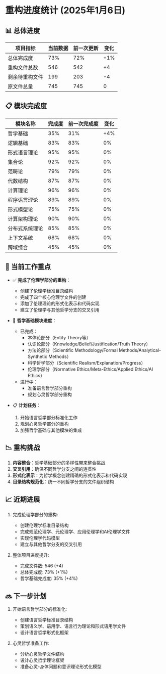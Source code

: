 # 重构进度统计 (2025年1月6日)

## 📊 总体进度

| 项目指标 | 当前数据 | 前一次更新 | 变化 |
|---------|----------|-----------|------|
| 总体完成度 | 73% | 72% | +1% |
| 重构文件总数 | 546 | 542 | +4 |
| 剩余待重构文件 | 199 | 203 | -4 |
| 原文件总量 | 745 | 745 | 0 |

## 📋 模块完成度

| 模块名称 | 完成度 | 前一次完成度 | 变化 |
|---------|-------|------------|------|
| 哲学基础 | 35% | 31% | +4% |
| 逻辑基础 | 83% | 83% | 0% |
| 形式语言理论 | 95% | 95% | 0% |
| 集合论 | 92% | 92% | 0% |
| 范畴论 | 79% | 79% | 0% |
| 代数结构 | 87% | 87% | 0% |
| 计算理论 | 96% | 96% | 0% |
| 程序语言理论 | 89% | 89% | 0% |
| 形式模型论 | 75% | 75% | 0% |
| 计算架构理论 | 90% | 90% | 0% |
| 分布式系统理论 | 85% | 85% | 0% |
| 上下文系统 | 68% | 68% | 0% |
| 跨域综合 | 45% | 45% | 0% |

## 📌 当前工作重点

- ✅ **完成了伦理学部分的重构**：
  - 创建了伦理学标准目录结构
  - 完成了四个核心伦理学文件的创建
  - 添加了伦理理论的形式化表示和代码实现
  - 建立了伦理学与其他哲学分支的交叉引用

- 🔄 **哲学基础模块进度**：
  - 已完成：
    - 本体论部分（Entity Theory等）
    - 认识论部分（Knowledge/Belief/Justification/Truth Theory）
    - 方法论部分（Scientific Methodology/Formal Methods/Analytical-Synthetic Methods）
    - 科学哲学部分（Scientific Realism/Explanation/Progress）
    - 伦理学部分（Normative Ethics/Meta-Ethics/Applied Ethics/AI Ethics）
  - 进行中：
    - 准备语言哲学部分重构
    - 规划心灵哲学部分重构

- 📋 **计划任务**：
  1. 开始语言哲学部分标准化工作
  2. 规划心灵哲学部分的重构
  3. 加强哲学基础与其他模块的集成

## 📉 重构挑战

1. **内容整合**：哲学基础部分的多样性带来整合挑战
2. **交叉引用**：确保不同哲学分支之间的连贯性
3. **形式化表示**：为哲学概念创建精确的形式化表示和代码实现
4. **目录结构规范化**：统一不同哲学分支的文件组织结构

## 📈 近期进展

1. 完成伦理学部分的重构:
   - 创建伦理学标准目录结构
   - 完成规范伦理学、元伦理学、应用伦理学和AI伦理学文件
   - 实现伦理学代码模型
   - 建立与其他哲学分支的交叉引用

2. 整体项目进度提升:
   - 完成文件数: 546 (+4)
   - 总体完成度: 73% (+1%)
   - 哲学基础完成度: 35% (+4%)

## 🔜 下一步计划

1. 开始语言哲学部分的标准化:
   - 创建语言哲学标准目录结构
   - 策划语义学、语用学、语言行为理论和形式语用学文件
   - 设计语言哲学形式化框架

2. 心灵哲学准备工作:
   - 分析心灵哲学文件结构
   - 设计心灵哲学理论框架
   - 准备心灵-身体问题和意识理论形式化模型
